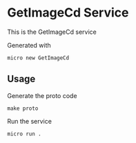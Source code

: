 # GetImageCd Service

This is the GetImageCd service

Generated with

```
micro new GetImageCd
```

## Usage

Generate the proto code

```
make proto
```

Run the service

```
micro run .
```
